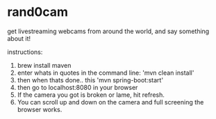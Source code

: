 # rand0cam
get livestreaming webcams from around the world, and say something about it!

instructions:
1. brew install maven
2. enter whats in quotes in the command line: 'mvn clean install'
3. then when thats done.. this 'mvn spring-boot:start'
4. then go to localhost:8080 in your browser
5. If the camera you got is broken or lame, hit refresh.
6. You can scroll up and down on the camera and full screening the browser works.
